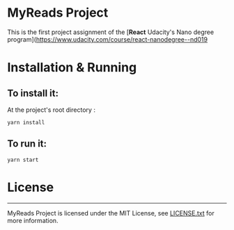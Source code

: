 # MyReads Project

This is the first project assignment of the [**React** Udacity's Nano degree program](https://www.udacity.com/course/react-nanodegree--nd019

# Installation & Running

## To install it:

At the project's root directory :

`yarn install`

## To run it:

`yarn start`

# License
-------

MyReads Project is licensed under the MIT License, see [LICENSE.txt](https://github.com/ocornut/imgui/blob/master/LICENSE.txt) for more information.
